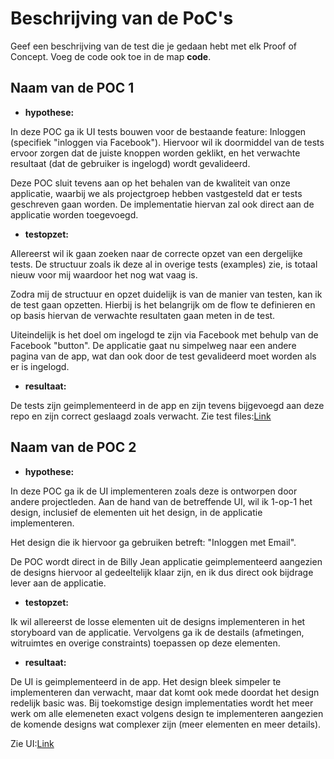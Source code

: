 Beschrijving van de PoC's
==========================

Geef een beschrijving van de test die je gedaan hebt met elk Proof of Concept. Voeg 
 de code ook toe in de map **code**.
 
Naam van de POC 1
----------------
* **hypothese:**  

In deze POC ga ik UI tests bouwen voor de bestaande feature: Inloggen (specifiek "inloggen via Facebook").
Hiervoor wil ik doormiddel van de tests ervoor zorgen dat de juiste knoppen worden geklikt, en het verwachte resultaat (dat de gebruiker is ingelogd) wordt gevalideerd.

Deze POC sluit tevens aan op het behalen van de kwaliteit van onze applicatie, waarbij we als projectgroep hebben vastgesteld dat er tests geschreven gaan worden. De implementatie hiervan zal ook direct aan de applicatie worden toegevoegd.

* **testopzet:**  

Allereerst wil ik gaan zoeken naar de correcte opzet van een dergelijke tests. De structuur zoals ik deze al in overige tests (examples) zie, is totaal nieuw voor mij waardoor het nog wat vaag is.

Zodra mij de structuur en opzet duidelijk is van de manier van testen, kan ik de test gaan opzetten. Hierbij is het belangrijk om de flow te definieren en op basis hiervan de verwachte resultaten gaan meten in de test.

Uiteindelijk is het doel om ingelogd te zijn via Facebook met behulp van de Facebook "button". De applicatie gaat nu simpelweg naar een andere pagina van de app, wat dan ook door de test gevalideerd moet worden als er is ingelogd.
 
* **resultaat:**  

De tests zijn geimplementeerd in de app en zijn tevens bijgevoegd aan deze repo en zijn correct geslaagd zoals verwacht.
Zie test files:[Link](/week6/poc/poc_UITests/)

Naam van de POC 2
----------------
* **hypothese:**  

In deze POC ga ik de UI implementeren zoals deze is ontworpen door andere projectleden. Aan de hand van de betreffende UI, wil ik 1-op-1 het design, inclusief de elementen uit het design, in de applicatie implementeren.

Het design die ik hiervoor ga gebruiken betreft: "Inloggen met Email".

De POC wordt direct in de Billy Jean applicatie geimplementeerd aangezien de designs hiervoor al gedeeltelijk klaar zijn, en ik dus direct ook bijdrage lever aan de applicatie.

* **testopzet:**  

Ik wil allereerst de losse elementen uit de designs implementeren in het storyboard van de applicatie. Vervolgens ga ik de destails (afmetingen, witruimtes en overige constraints) toepassen op deze elementen. 
 
* **resultaat:**  

De UI is geimplementeerd in de app. Het design bleek simpeler te implementeren dan verwacht, maar dat komt ook mede doordat het design redelijk basic was. Bij toekomstige design implementaties wordt het meer werk om alle elemeneten exact volgens design te implementeren aangezien de komende designs wat complexer zijn (meer elementen en meer details).

Zie UI:[Link](/week6/poc/poc_UIImplementatie)
